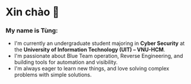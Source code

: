 # Xin chào 👋
### My name is Tùng:
- I'm currently an undergraduate student majoring in **Cyber Security** at the **University of Information Technology (UIT) – VNU-HCM**.
- I'm passionate about Blue Team operation, Reverse Engineering, and building tools for automation and visibility.
- I'm always eager to learn new things, and love solving complex problems with simple solutions.
